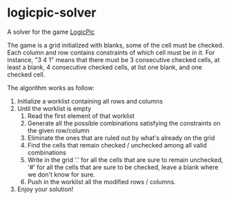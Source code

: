 # logicpic-solver

A solver for the game [LogicPic](https://play.google.com/store/apps/details?id=br.com.tapps.logicpic)

The game is a grid initialized with blanks, some of the cell must be checked.
Each column and row contains constraints of which cell must be in it. For
instance, "3 4 1" means that there must be 3 consecutive checked cells, at
least a blank, 4 consecutive checked cells, at list one blank, and one checked
cell.

The algorithm works as follow:

1. Initialize a worklist containing all rows and columns
2. Until the worklist is empty
    1. Read the first element of that worklist
    2. Generate all the possible combinations satisfying the constraints on the
       given row/column
    3. Eliminate the ones that are ruled out by what's already on the grid
    4. Find the cells that remain checked / unchecked among all valid
       combinations
    5. Write in the grid '.' for all the cells that are sure to remain
       unchecked, '#' for all the cells that are sure to be checked, leave a
       blank where we don't know for sure.
    6. Push in the worklist all the modified rows / columns.
3. Enjoy your solution!
